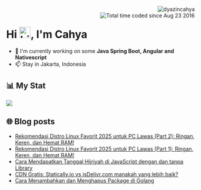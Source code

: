 <img align="right" src="https://komarev.com/ghpvc/?username=dyazincahya" alt="dyazincahya" /><br/>
<img src="https://wakatime.com/badge/user/fd321787-7d82-4766-b987-60584327310e.svg" alt="Total time coded since Aug 23 2016" align="right" />

<h1>Hi <img src="https://user-images.githubusercontent.com/1303154/88677602-1635ba80-d120-11ea-84d8-d263ba5fc3c0.gif" width="30" alt="hi">, I'm Cahya</h1>

- 🏢 I'm currently working on some **Java Spring Boot, Angular and Nativescript**
- 📫 Stay in Jakarta, Indonesia


## 📊 My Stat
<!-- img src="https://github-readme-stats.vercel.app/api?username=dyazincahya&show_icons=true"-->
<img src="https://github-readme-stats.vercel.app/api/wakatime?username=dyazincahya&layout=compact">
<!--img src="https://github-readme-stats.vercel.app/api/top-langs/?username=dyazincahya&layout=compact"-->
<!--img src="https://github-profile-summary-cards.vercel.app/api/cards/repos-per-language?username=dyazincahya"-->


## 🌐 Blog posts
<!-- BLOG-POST-LIST:START -->
- [Rekomendasi Distro Linux Favorit 2025 untuk PC Lawas &lpar;Part 2&rpar;: Ringan, Keren, dan Hemat RAM!](https://www.kang-cahya.com/2025/04/rekomendasi-distro-linux-favorit-2025-part-2.html)
- [Rekomendasi Distro Linux Favorit 2025 untuk PC Lawas &lpar;Part 1&rpar;: Ringan, Keren, dan Hemat RAM!](https://www.kang-cahya.com/2025/04/rekomendasi-distro-linux-favorit-2025.html)
- [Cara Mendapatkan Tanggal Hijriyah di JavaScript dengan dan tanpa Library](https://www.kang-cahya.com/2025/03/cara-mendapatkan-tanggal-hijriyah-di.html)
- [CDN Gratis: Statically.io vs jsDelivr.com manakah yang lebih baik?](https://www.kang-cahya.com/2025/03/cdn-gratis-staticallyio-vs-jsdelivrcom.html)
- [Cara Menambahkan dan Menghapus Package di Golang](https://www.kang-cahya.com/2025/02/cara-menambahkan-dan-menghapus-package.html)
<!-- BLOG-POST-LIST:END -->
